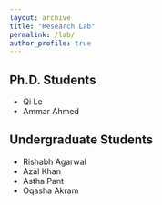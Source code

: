 ```yaml
---
layout: archive
title: "Research Lab"
permalink: /lab/
author_profile: true
---
```

<head>
<!-- Google tag (gtag.js) -->
<script async src="https://www.googletagmanager.com/gtag/js?id=G-P7NJMYKVS8"></script>
<script>
  window.dataLayer = window.dataLayer || [];
  function gtag(){dataLayer.push(arguments);}
  gtag('js', new Date());

  gtag('config', 'G-P7NJMYKVS8');
</script>  
</head>

## Ph.D. Students
* Qi Le
* Ammar Ahmed

## Undergraduate Students
* Rishabh Agarwal 
* Azal Khan 
* Astha Pant 
* Oqasha Akram 
